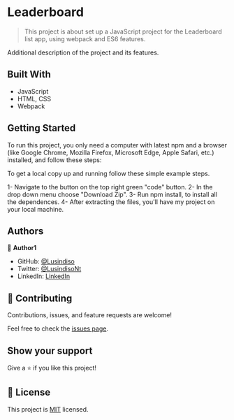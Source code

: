 # Leaderboard

> This project is about set up a JavaScript project for the Leaderboard list app, using webpack and ES6 features.

Additional description of the project and its features.

## Built With

- JavaScript
- HTML, CSS
- Webpack

## Getting Started
To run this project, you only need a computer with latest npm and a browser (like Google Chrome, Mozilla Firefox, Microsoft Edge, Apple Safari, etc.) installed, and follow these steps:

To get a local copy up and running follow these simple example steps.

1- Navigate to the button on the top right green "code" button.
2- In the drop down menu choose "Download Zip".
3- Run npm install, to install all the dependences.
4- After extracting the files, you'll have my project on your local machine.

## Authors

👤 **Author1**

- GitHub: [@Lusindiso](https://github.com/Lusindiso)
- Twitter: [@LusindisoNt](https://twitter.com/LusindisoNt)
- LinkedIn: [LinkedIn](https://www.linkedin.com/in/lusindisontanjana/)

## 🤝 Contributing

Contributions, issues, and feature requests are welcome!

Feel free to check the [issues page](../../issues/).

## Show your support

Give a ⭐️ if you like this project!

## 📝 License

This project is [MIT](./MIT.md) licensed.
